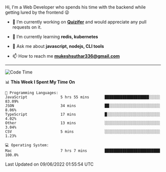 Hi, I'm a Web Developer who spends his time with the backend while getting lured by the frontend 😜

- 🔭 I’m currently working on **[Quizifer](https://github.com/SutharMukesh/Quizifer/)** and would appreciate any pull requests on it.

- 🌱 I’m currently learning **redis, kubernetes**

- 💬 Ask me about **javascript, nodejs, CLI tools**

- 📫 How to reach me **mukeshsuthar336@gmail.com**

---
<!--START_SECTION:waka-->
![Code Time](http://img.shields.io/badge/Code%20Time-0%20secs-blue)

📊 **This Week I Spent My Time On** 

```text
💬 Programming Languages: 
JavaScript               5 hrs 55 mins       ████████████████████░░░░░   83.09% 
JSON                     34 mins             ██░░░░░░░░░░░░░░░░░░░░░░░   8.06% 
TypeScript               17 mins             █░░░░░░░░░░░░░░░░░░░░░░░░   4.02% 
Other                    13 mins             ░░░░░░░░░░░░░░░░░░░░░░░░░   3.04% 
CSV                      5 mins              ░░░░░░░░░░░░░░░░░░░░░░░░░   1.23%

💻 Operating System: 
Mac                      7 hrs 7 mins        █████████████████████████   100.0%

```


 Last Updated on 09/06/2022 01:55:54 UTC
<!--END_SECTION:waka-->
